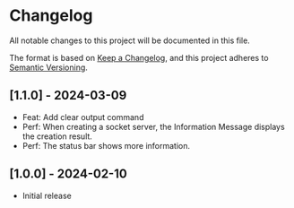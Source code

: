 # Changelog

All notable changes to this project will be documented in this file.

The format is based on [Keep a Changelog](https://keepachangelog.com/en/1.0.0/),
and this project adheres to [Semantic Versioning](https://semver.org/spec/v2.0.0.html).

## [1.1.0] - 2024-03-09

* Feat: Add clear output command
* Perf: When creating a socket server, the Information Message displays the creation result.
* Perf: The status bar shows more information.

## [1.0.0] - 2024-02-10

- Initial release
